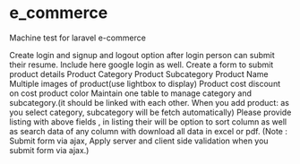 # e_commerce
Machine test for laravel e-commerce

Create login and signup and logout option after login person can submit their resume. Include here google login as well.
Create a form to submit product details
Product Category
Product Subcategory
Product Name
Multiple images of product(use lightbox to display)
Product cost
discount on cost
product color
Maintain one table to manage category and subcategory.(it should be linked with each other. When you add product: as you select category, subcategory will be fetch automatically)
Please provide listing with above fields , in listing their will be option to sort column as well as search data of any column with download all data in excel or pdf.
(Note : Submit form via ajax, Apply server and client side validation when you submit form via ajax.)
